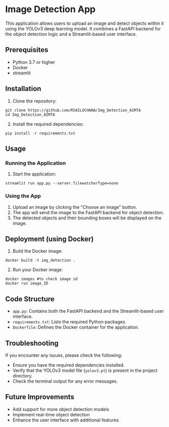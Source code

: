 # Image Detection App

This application allows users to upload an image and detect objects within it using the YOLOv3 deep learning model. It combines a FastAPI backend for the object detection logic and a Streamlit-based user interface.

## Prerequisites
- Python 3.7 or higher
- Docker
- streamlit

## Installation
1. Clone the repository:
```
git clone https://github.com/RSAILOCHANA/Img_Detection_AIMTA
cd Img_Detection_AIMTA
```
2. Install the required dependencies:
```
pip install -r requirements.txt
```

## Usage

### Running the Application
1. Start the application:
```
streamlit run app.py --server.filewatcherType=none
```
### Using the App
1. Upload an image by clicking the "Choose an image" button.
2. The app will send the image to the FastAPI backend for object detection.
3. The detected objects and their bounding boxes will be displayed on the image.

## Deployment (using Docker)
1. Build the Docker image:
```
docker build -t img_detection .
```
2. Run your Docker image:
```
docker images #to check image id
docker run image_ID
```
## Code Structure
- `app.py`: Contains both the FastAPI backend and the Streamlit-based user interface.
- `requirements.txt`: Lists the required Python packages.
- `Dockerfile`: Defines the Docker container for the application.

## Troubleshooting
If you encounter any issues, please check the following:
- Ensure you have the required dependencies installed.
- Verify that the YOLOv3 model file (`yolov3.pt`) is present in the project directory.
- Check the terminal output for any error messages.

## Future Improvements
- Add support for more object detection models
- Implement real-time object detection
- Enhance the user interface with additional features
